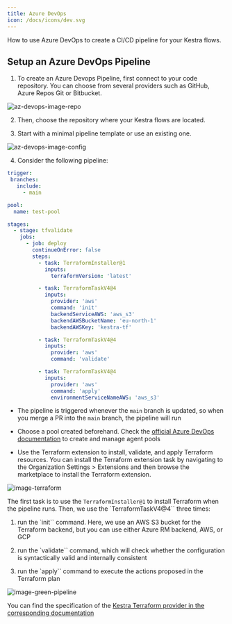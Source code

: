 ```yaml
---
title: Azure DevOps
icon: /docs/icons/dev.svg
---
```


How to use Azure DevOps to create a CI/CD pipeline for your Kestra flows.

## Setup an Azure DevOps Pipeline

1. To create an Azure Devops Pipeline, first connect to your code repository. You can choose from several providers such as GitHub, Azure Repos Git or Bitbucket.

![az-devops-image-repo](@assets/docs/developer-guide/ci-cd/az-devops-image-repo.png)


2. Then, choose the repository where your Kestra flows are located.


3. Start with a minimal pipeline template or use an existing one.

![az-devops-image-config](@assets/docs/developer-guide/ci-cd/az-devops-image-config.png)


4. Consider the following pipeline:

```yaml
trigger:
 branches:
   include:
     - main

pool:
  name: test-pool

stages:
  - stage: tfvalidate
    jobs:
      - job: deploy
        continueOnError: false
        steps:
          - task: TerraformInstaller@1
            inputs:
              terraformVersion: 'latest'

          - task: TerraformTaskV4@4
            inputs:
              provider: 'aws'
              command: 'init'
              backendServiceAWS: 'aws_s3'
              backendAWSBucketName: 'eu-north-1'
              backendAWSKey: 'kestra-tf'

          - task: TerraformTaskV4@4
            inputs:
              provider: 'aws'
              command: 'validate'

          - task: TerraformTaskV4@4
            inputs:
              provider: 'aws'
              command: 'apply'
              environmentServiceNameAWS: 'aws_s3'
```

- The pipeline is triggered whenever the `main` branch is updated, so when you merge a PR into the `main` branch, the pipeline will run

- Choose a pool created beforehand. Check the [official Azure DevOps documentation](https://learn.microsoft.com/en-us/azure/devops/pipelines/agents/pools-queues?view=azure-devops&tabs=yaml,browser) to create and manage agent pools

- Use the Terraform extension to install, validate, and apply Terraform resources. You can install the Terraform extension task by navigating to the Organization Settings > Extensions and then browse the marketplace to install the Terraform extension.

![image-terraform](@assets/docs/developer-guide/ci-cd/az-devops-image-terraform.png)

The first task is to use the `TerraformInstaller@1` to install Terraform when the pipeline runs. Then, we use the `TerraformTaskV4@4`` three times:

1. run the `init`` command. Here, we use an AWS S3 bucket for the Terraform backend, but you can use either Azure RM backend, AWS, or GCP

2. run the `validate`` command, which will check whether the configuration is syntactically valid and internally consistent

3. run the `apply`` command to execute the actions proposed in the Terraform plan


![image-green-pipeline](@assets/docs/developer-guide/ci-cd/az-devops-image-green-pipleine.png)

You can find the specification of the [Kestra Terraform provider in the corresponding documentation](../../13.terraform/index.md)